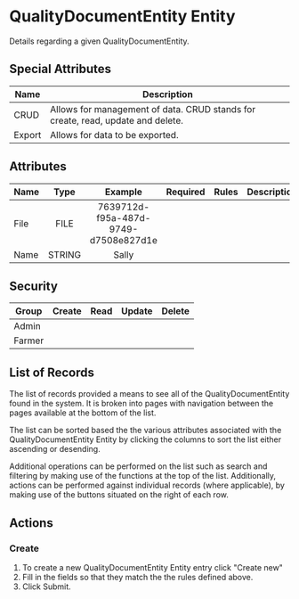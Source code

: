 # QualityDocumentEntity Entity

Details regarding a given QualityDocumentEntity.

## Special Attributes

| Name   | Description                                                                     |
| ------ | ------------------------------------------------------------------------------- |
| CRUD   | Allows for management of data. CRUD stands for create, read, update and delete. |
| Export | Allows for data to be exported.                                                 |

## Attributes

| Name |  Type  |               Example                |        Required         | Rules     | Description |
| ---- | :----: | :----------------------------------: | :---------------------: | --------- | ----------- |
| File |  FILE  | 7639712d-f95a-487d-9749-d7508e827d1e | <i class="fa fa-times"> | <ul></ul> |             |
| Name | STRING |                Sally                 | <i class="fa fa-times"> | <ul></ul> |             |

## Security

| Group  |         Create          |          Read           |         Update          |         Delete          |
| ------ | :---------------------: | :---------------------: | :---------------------: | :---------------------: |
| Admin  | <i class="fa fa-check"> | <i class="fa fa-check"> | <i class="fa fa-check"> | <i class="fa fa-check"> |
| Farmer | <i class="fa fa-times"> | <i class="fa fa-check"> | <i class="fa fa-times"> | <i class="fa fa-times"> |

## List of Records

The list of records provided a means to see all of the QualityDocumentEntity found in the system. It is broken into pages with navigation between the pages available at the bottom of the list.

The list can be sorted based the the various attributes associated with the QualityDocumentEntity Entity by clicking the columns to sort the list either ascending or desending.

Additional operations can be performed on the list such as search and filtering by making use of the functions at the top of the list. Additionally, actions can be performed against individual records (where applicable),
by making use of the buttons situated on the right of each row.

## Actions

### Create

1. To create a new QualityDocumentEntity Entity entry click "Create new"
2. Fill in the fields so that they match the the rules defined above.
3. Click Submit.
